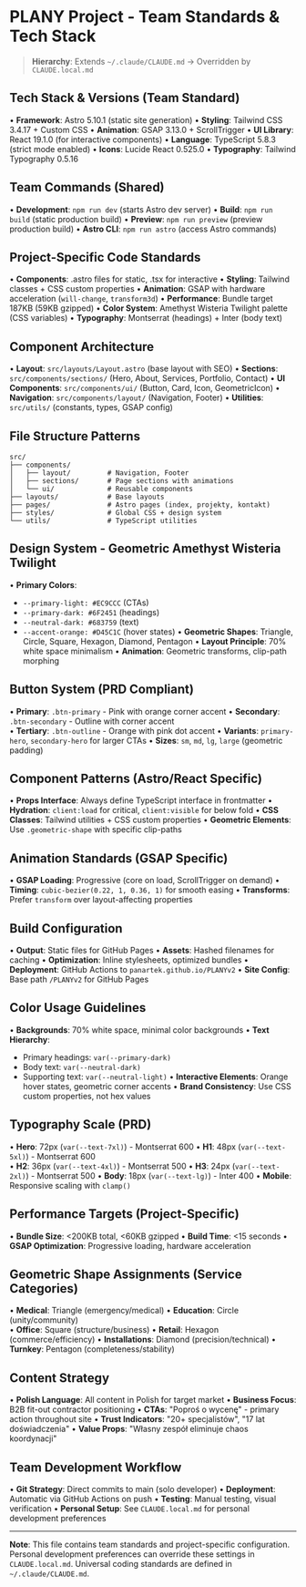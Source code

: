 # PLANY Project - Team Standards & Tech Stack

> **Hierarchy**: Extends `~/.claude/CLAUDE.md` → Overridden by `CLAUDE.local.md`

## Tech Stack & Versions (Team Standard)
• **Framework**: Astro 5.10.1 (static site generation)
• **Styling**: Tailwind CSS 3.4.17 + Custom CSS
• **Animation**: GSAP 3.13.0 + ScrollTrigger
• **UI Library**: React 19.1.0 (for interactive components)
• **Language**: TypeScript 5.8.3 (strict mode enabled)
• **Icons**: Lucide React 0.525.0
• **Typography**: Tailwind Typography 0.5.16

## Team Commands (Shared)
• **Development**: `npm run dev` (starts Astro dev server)
• **Build**: `npm run build` (static production build)
• **Preview**: `npm run preview` (preview production build)
• **Astro CLI**: `npm run astro` (access Astro commands)

## Project-Specific Code Standards
• **Components**: .astro files for static, .tsx for interactive
• **Styling**: Tailwind classes + CSS custom properties
• **Animation**: GSAP with hardware acceleration (`will-change`, `transform3d`)
• **Performance**: Bundle target 187KB (59KB gzipped)
• **Color System**: Amethyst Wisteria Twilight palette (CSS variables)
• **Typography**: Montserrat (headings) + Inter (body text)

## Component Architecture
• **Layout**: `src/layouts/Layout.astro` (base layout with SEO)
• **Sections**: `src/components/sections/` (Hero, About, Services, Portfolio, Contact)
• **UI Components**: `src/components/ui/` (Button, Card, Icon, GeometricIcon)
• **Navigation**: `src/components/layout/` (Navigation, Footer)
• **Utilities**: `src/utils/` (constants, types, GSAP config)

## File Structure Patterns
```
src/
├── components/
│   ├── layout/         # Navigation, Footer
│   ├── sections/       # Page sections with animations  
│   └── ui/             # Reusable components
├── layouts/            # Base layouts
├── pages/              # Astro pages (index, projekty, kontakt)
├── styles/             # Global CSS + design system
└── utils/              # TypeScript utilities
```

## Design System - Geometric Amethyst Wisteria Twilight
• **Primary Colors**: 
  - `--primary-light: #EC9CCC` (CTAs)
  - `--primary-dark: #6F2451` (headings)
  - `--neutral-dark: #683759` (text)
  - `--accent-orange: #D45C1C` (hover states)
• **Geometric Shapes**: Triangle, Circle, Square, Hexagon, Diamond, Pentagon
• **Layout Principle**: 70% white space minimalism
• **Animation**: Geometric transforms, clip-path morphing

## Button System (PRD Compliant)
• **Primary**: `.btn-primary` - Pink with orange corner accent
• **Secondary**: `.btn-secondary` - Outline with corner accent  
• **Tertiary**: `.btn-outline` - Orange with pink dot accent
• **Variants**: `primary-hero`, `secondary-hero` for larger CTAs
• **Sizes**: `sm`, `md`, `lg`, `large` (geometric padding)

## Component Patterns (Astro/React Specific)
• **Props Interface**: Always define TypeScript interface in frontmatter
• **Hydration**: `client:load` for critical, `client:visible` for below fold
• **CSS Classes**: Tailwind utilities + CSS custom properties
• **Geometric Elements**: Use `.geometric-shape` with specific clip-paths

## Animation Standards (GSAP Specific)
• **GSAP Loading**: Progressive (core on load, ScrollTrigger on demand)
• **Timing**: `cubic-bezier(0.22, 1, 0.36, 1)` for smooth easing
• **Transforms**: Prefer `transform` over layout-affecting properties

## Build Configuration
• **Output**: Static files for GitHub Pages
• **Assets**: Hashed filenames for caching
• **Optimization**: Inline stylesheets, optimized bundles
• **Deployment**: GitHub Actions to `panartek.github.io/PLANYv2`
• **Site Config**: Base path `/PLANYv2` for GitHub Pages

## Color Usage Guidelines
• **Backgrounds**: 70% white space, minimal color backgrounds
• **Text Hierarchy**: 
  - Primary headings: `var(--primary-dark)`
  - Body text: `var(--neutral-dark)`
  - Supporting text: `var(--neutral-light)`
• **Interactive Elements**: Orange hover states, geometric corner accents
• **Brand Consistency**: Use CSS custom properties, not hex values

## Typography Scale (PRD)
• **Hero**: 72px (`var(--text-7xl)`) - Montserrat 600
• **H1**: 48px (`var(--text-5xl)`) - Montserrat 600  
• **H2**: 36px (`var(--text-4xl)`) - Montserrat 500
• **H3**: 24px (`var(--text-2xl)`) - Montserrat 500
• **Body**: 18px (`var(--text-lg)`) - Inter 400
• **Mobile**: Responsive scaling with `clamp()`

## Performance Targets (Project-Specific)
• **Bundle Size**: <200KB total, <60KB gzipped
• **Build Time**: <15 seconds
• **GSAP Optimization**: Progressive loading, hardware acceleration

## Geometric Shape Assignments (Service Categories)
• **Medical**: Triangle (emergency/medical)
• **Education**: Circle (unity/community)  
• **Office**: Square (structure/business)
• **Retail**: Hexagon (commerce/efficiency)
• **Installations**: Diamond (precision/technical)
• **Turnkey**: Pentagon (completeness/stability)

## Content Strategy
• **Polish Language**: All content in Polish for target market
• **Business Focus**: B2B fit-out contractor positioning
• **CTAs**: "Poproś o wycenę" - primary action throughout site
• **Trust Indicators**: "20+ specjalistów", "17 lat doświadczenia"
• **Value Props**: "Własny zespół eliminuje chaos koordynacji"

## Team Development Workflow
• **Git Strategy**: Direct commits to main (solo developer)
• **Deployment**: Automatic via GitHub Actions on push
• **Testing**: Manual testing, visual verification
• **Personal Setup**: See `CLAUDE.local.md` for personal development preferences

---
**Note**: This file contains team standards and project-specific configuration. Personal development preferences can override these settings in `CLAUDE.local.md`. Universal coding standards are defined in `~/.claude/CLAUDE.md`.
